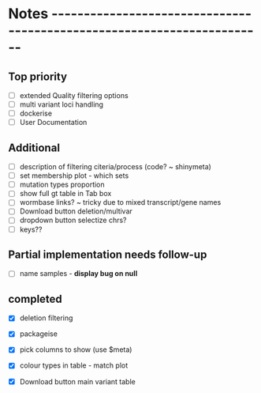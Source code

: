 # Notes -----------------------------------------------------------------------

## Top priority

- [ ] extended Quality filtering options
- [ ] multi variant loci handling
- [ ] dockerise
- [ ] User Documentation

## Additional

- [ ] description of filtering citeria/process (code? ~ shinymeta)
- [ ] set membership plot - which sets
- [ ] mutation types proportion
- [ ] show full gt table in Tab box
- [ ] wormbase links? ~ tricky due to mixed transcript/gene names
- [ ] Download button deletion/multivar
- [ ] dropdown button selectize chrs?
- [ ] keys??

## Partial implementation needs follow-up

- [ ] name samples - __display bug on null__

## completed

- [x] deletion filtering
- [x] packageise
- [x] pick columns to show (use $meta)
- [x] colour types in table - match plot
- [x] Download button main variant table


